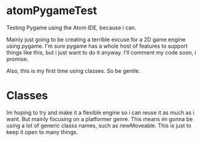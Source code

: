 # atomPygameTest
Testing Pygame using the Atom IDE, because i can.

Mainly just going to be creating a terrible excuse for a 2D game engine using pygame. I'm sure pygame has a whole host of features to support 
things like this, but i just want to do it anyway. I'll comment my code soon, i promise.

Also, this is my first time using classes. So be gentle.

# Classes
Im hoping to try and make it a flexible engine so i can reuse it as much as i want. But mainly focusing on a platformer genre. This means im gonna be using a lot of generic classs names, such as newMoveable. This is just to keep it open to many things.
